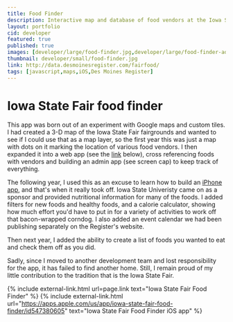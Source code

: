 ```yaml
---
title: Food Finder
description: Interactive map and database of food vendors at the Iowa State Fair
layout: portfolio
cid: developer
featured: true
published: true
images: [developer/large/food-finder.jpg,developer/large/food-finder-admin.jpg]
thumbnail: developer/small/food-finder.jpg
link: http://data.desmoinesregister.com/fairfood/
tags: [javascript,maps,iOS,Des Moines Register]
---
```

# Iowa State Fair food finder

This app was born out of an experiment with Google maps and custom tiles. I had created a 3-D map of the Iowa State Fair fairgrounds and wanted to see if I could use that as a map layer, so the first year this was just a map with dots on it marking the location of various food vendors. I then expanded it into a web app (see the [link](http://data.desmoinesregister.com/fairfood/) below), cross referencing foods with vendors and building an admin app (see screen cap) to keep track of everything.

The following year, I used this as an excuse to learn how to build an [iPhone app](https://apps.apple.com/us/app/iowa-state-fair-food-finder/id547380605), and that's when it really took off. Iowa State Univeristy came on as a sponsor and provided nutritional information for many of the foods. I added filters for new foods and healthy foods, and a calorie calculator, showing how much effort you'd have to put in for a variety of activities to work off that bacon-wrapped corndog. I also added an event calendar we had been publishing separately on the Register's website.

Then next year, I added the ability to create a list of foods you wanted to eat and check them off as you did.

Sadly, since I moved to another development team and lost responsibility for the app, it has failed to find another home. Still, I remain proud of my little contribution to the tradition that is the Iowa State Fair.

{% include external-link.html url=page.link text="Iowa State Fair Food Finder" %}
{% include external-link.html url="https://apps.apple.com/us/app/iowa-state-fair-food-finder/id547380605" text="Iowa State Fair Food Finder iOS app" %}
